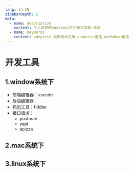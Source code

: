 ```yaml
---
lang: zh-CN
sidebarDepth: 2
meta:
  - name: description
    content: 个人总结的vuepress学习技术文档-语法
  - name: keywords
    content: vuepress,最新技术文档,vuepress语法,markdown语法
---
```


# 开发工具

## 1.window系统下

- 前端编辑器：vscode
- 后端编辑器：
- 抓包工具：fiddler
- 接口请求：
  - postman
  - yapi
  - apizza

## 2.mac系统下

## 3.linux系统下
